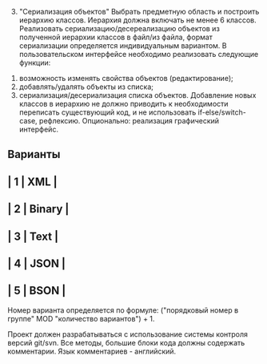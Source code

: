 ﻿3. "Сериализация объектов"
Выбрать предметную область и построить иерархию классов. Иерархия должна включать не менее 6 классов.
Реализовать сериализацию/десереализацию объектов из полученной иерархии классов в файл/из файла, формат сериализации определяется индивидуальным вариантом. 
В пользовательском интерфейсе необходимо реализовать следующие функции:
1) возможность изменять свойства объектов (редактирование);
2) добавлять/удалять объекты из списка;
3) сериализация/десериализация списка объектов.
Добавление новых классов в иерархию не должно приводить к необходимости переписать существующий код, и не использовать if-else/switch-case, рефлексию.
Опционально: реализация графический интерфейс.

Варианты
--------------
| 1 |   XML  |
--------------
| 2 | Binary |
--------------
| 3 |  Text  |
--------------
| 4 |  JSON  |
--------------
| 5 |  BSON  |
--------------
Номер варианта определяется по формуле: ("порядковый номер в группе" MOD "количество вариантов") + 1.

Проект должен разрабатываться с использование системы контроля версий git/svn.
Все методы, большие блоки кода должны содержать комментарии. Язык комментариев - английский.